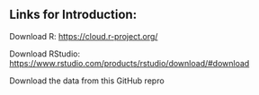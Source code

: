 
## Links for Introduction:

Download R: https://cloud.r-project.org/

Download RStudio: https://www.rstudio.com/products/rstudio/download/#download

Download the data from this GitHub repro
